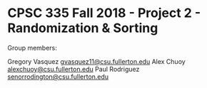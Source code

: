 # CPSC 335 Fall 2018 - Project 2 - Randomization & Sorting

Group members:

Gregory Vasquez gvasquez11@csu.fullerton.edu
Alex Chuoy alexchuoy@csu.fullerton.edu
Paul Rodriguez senorrodington@csu.fullerton.edu
